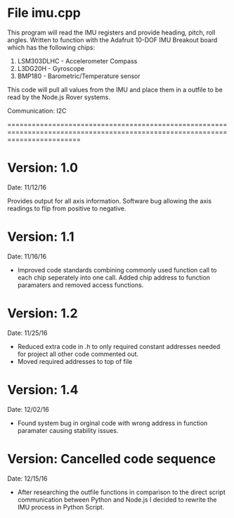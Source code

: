 File imu.cpp
==============================================================================================================================

This program will read the IMU registers and provide heading, pitch, roll angles.  Written to function with the Adafruit 10-DOF 
IMU Breakout board which has the following chips:

1. LSM303DLHC - Accelerometer Compass
2. L3DG20H - Gyroscope
3. BMP180 - Barometric/Temperature sensor

This code will pull all values from the IMU and place them in a outfile to be
read by the Node.js Rover systems.

Communication: I2C

==============================================================================================================================

Version:  1.0 
=============
Date:  11/12/16

Provides output for all axis information.  Software bug allowing the axis readings to flip from positive to negative.


Version:   1.1
=============
Date:  11/16/16

- Improved code standards combining commonly used function call to each chip seperately into one call.  Added chip address to function paramaters and removed access functions.


Version:   1.2
=============
Date:  11/25/16

- Reduced extra code in .h to only required constant addresses needed for project all other code commented out.
- Moved required addresses to top of file


Version:   1.4
=============
Date:  12/02/16

- Found system bug in orginal code with wrong address in function paramater causing stability issues.


Version:  Cancelled code sequence
=============
Date:  12/15/16

- After researching the outfile functions in comparison to the direct script 
communication between Python and Node.js I decided to rewrite the IMU process in 
Python Script.
